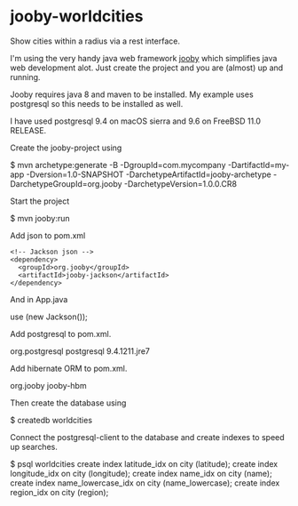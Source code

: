 # jooby-worldcities
Show cities within a radius via a rest interface.

I'm using the very handy java web framework [jooby][1] which simplifies java web development alot. Just
create the project and you are (almost) up and running.

Jooby requires java 8 and maven to be installed. My example uses postgresql so this needs to be installed as well.

I have used postgresql 9.4 on macOS sierra and 9.6 on FreeBSD 11.0 RELEASE.

Create the jooby-project using

$ mvn archetype:generate -B -DgroupId=com.mycompany -DartifactId=my-app -Dversion=1.0-SNAPSHOT -DarchetypeArtifactId=jooby-archetype -DarchetypeGroupId=org.jooby -DarchetypeVersion=1.0.0.CR8

Start the project

$ mvn jooby:run

Add json to pom.xml

```
<!-- Jackson json -->
<dependency>
  <groupId>org.jooby</groupId>
  <artifactId>jooby-jackson</artifactId>
</dependency>
```
And in App.java

use (new Jackson());

Add postgresql to pom.xml.

<!-- postgresql -->
<dependency>
  <groupId>org.postgresql</groupId>
  <artifactId>postgresql</artifactId>
  <version>9.4.1211.jre7</version>
</dependency>

Add hibernate ORM to pom.xml.

<!-- hibernate orm -->
<dependency>
 <groupId>org.jooby</groupId>
 <artifactId>jooby-hbm</artifactId>
</dependency>

Then create the database using

$ createdb worldcities

Connect the postgresql-client to the database and create indexes to speed up searches.

$ psql worldcities
create index latitude_idx on city (latitude);
create index longitude_idx on city (longitude);
create index name_idx on city (name);
create index name_lowercase_idx on city (name_lowercase);
create index region_idx on city (region);


[1]: http://jooby.org
